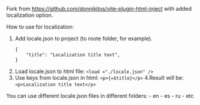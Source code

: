 Fork from https://github.com/donnikitos/vite-plugin-html-inject with added localization option.

How to use for localization:

1. Add locale.json to project (to roote folder, for example).
	```
	{
    	"title": "Localization title text",
	}
	```
2. Load locale.json to html file:
	```<load ="./locale.json" />```
3. Use keys from locale.json in html:
	```<p>{=$title}</p>```
4.Result will be:
	```<p>Localization title text</p>```

You can use different locale.json files in different folders:
	- en
	- es
	- ru
	- etc